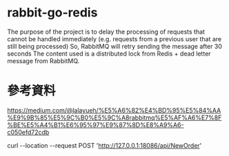 # rabbit-go-redis

The purpose of the project is to delay the processing of requests that cannot be handled immediately (e.g. requests from a previous user that are still being processed)
So, RabbitMQ will retry sending the message after 30 seconds 
The content used is a distributed lock from Redis + dead letter message from RabbitMQ.

# 參考資料
https://medium.com/@lalayueh/%E5%A6%82%E4%BD%95%E5%84%AA%E9%9B%85%E5%9C%B0%E5%9C%A8rabbitmq%E5%AF%A6%E7%8F%BE%E5%A4%B1%E6%95%97%E9%87%8D%E8%A9%A6-c050efd72cdb


curl --location --request POST 'http://127.0.0.1:18086/api/NewOrder'